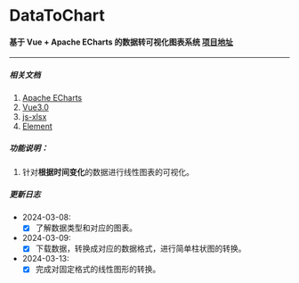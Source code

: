 # DataToChart
#### 基于 Vue + Apache ECharts 的数据转可视化图表系统 [项目地址](https://github.com/Rosal-1998/DataToChart)
---
##### 相关文档
1. [Apache ECharts](https://echarts.apache.org/zh/index.html)
2. [Vue3.0](https://cn.vuejs.org/guide/introduction.html)
3. [js-xlsx](https://jelly.jd.com/article/6006b1035b6c6a01506c879e)
4. [Element](https://element-plus.org/zh-CN/)
##### 功能说明：
1. 针对**根据时间变化**的数据进行线性图表的可视化。
   

##### 更新日志

- 2024-03-08:
	- [x] 了解数据类型和对应的图表。
- 2024-03-09:
	- [x] 下载数据，转换成对应的数据格式，进行简单柱状图的转换。
- 2024-03-13:
    - [x] 完成对固定格式的线性图形的转换。